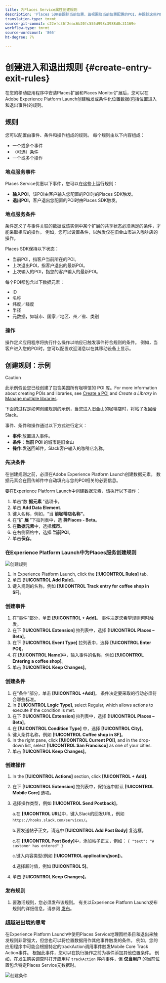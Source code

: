 ```yaml
---
title: 为Places Service属性创建规则
description: 'Places SDK会跟踪当前位置，监视围绕当前位置配置的POI，并跟踪这些POI的进入和退出事件。 '
translation-type: tm+mt
source-git-commit: c22efc36f2eac6b20fc555d998c3988d8c31169e
workflow-type: tm+mt
source-wordcount: '866'
ht-degree: 7%

---
```



# 创建进入和退出规则 {#create-entry-exit-rules}

在您的移动应用程序中安装Places扩展和Places Monitor扩展后，您可以在Adobe Experience Platform Launch创建触发或条件化位置数据(包括位置进入和退出事件)的规则。

## 规则

您可以配置由事件、条件和操作组成的规则。 每个规则由以下内容组成：

* 一个或多个事件
* （可选）条件
* 一个或多个操作

### 地点服务事件

Places Service优惠以下事件，您可以在这些上运行规则：

* **输入POI**，该POI由客户输入您配置的POI时的Places SDK触发。
* **退出POI**，客户退出您配置的POI时由Places SDK触发。

### 地点服务条件

条件定义了与事件关联的数据或该实例中某个扩展的共享状态必须满足的条件，才能采取相应的操作。 例如，您可以设置条件，以触发仅在旧金山市进入咖啡店的操作。

Places SDK保持以下状态：

* 当前POI，指客户当前所在的POI。
* 上次退出POI，指客户退出的最新POI。
* 上次输入的POI，指您的客户输入的最新POI。

每个POI都包含以下数据元素：

* ID
* 名称
* 纬度／经度
* 半径
* 元数据，如城市、国家／地区、州／省、类别

### 操作

操作定义应用程序将执行什么操作以响应已触发事件符合规则的条件。 例如，当客户进入您的POI时，您可以配置欢迎消息以在其移动设备上显示。

## 创建规则：示例

>[!CAUTION]
>
>此示例假设您已经创建了包含美国所有咖啡馆的 POI 库。For more information about creating POIs and libraries, see [Create a POI](/help/poi-mgmt-ui/create-a-poi-ui.md) and *Create a Library* in [Manage multiple libraries](https://docs.adobe.com/content/help/en/places/using/poi-mgmt-ui/manage-libraries-in-the-places-ui.html).

下面的过程是如何创建规则的示例，当您进入旧金山的咖啡店时，将帖子发回给Slack。

事件、条件和操作通过以下方式进行定义：

* **事件**:放置进入事件。
* **条件**：**当前 POI** 的城市是旧金山
* **操作**:发送回邮件，Slack客户输入的咖啡店名称。

### 先决条件

在创建规则之前，必须在Adobe Experience Platform Launch创建数据元素。 数据元素会在回传邮件中自动填充与您的POI相关的必要信息。

要在Experience Platform Launch中创建数据元素，请执行以下操作：

1. 单击“数 **据元素** ”选项卡。
1. 单击 **Add Data Element**.
1. 键入名称，例如，“当 **前咖啡店名称”**。
1. 在“扩 **展** ”下拉列表中，选 **择Places - Beta**。
1. 在&#x200B;**数据元素**&#x200B;中，选择&#x200B;**城市**。
1. 在右侧窗格中，选择 **当前POI**。
1. 单击&#x200B;**保存**。

### 在Experience Platform Launch中为Places服务创建规则

![创建规则](/help/assets/placesrule.png)

1. In Experience Platform Launch, click the **[!UICONTROL Rules]** tab.
1. 单击 **[!UICONTROL Add Rule]**。
1. 键入规则的名称，例如 **[!UICONTROL Track entry for coffee shop in SF]**。

### 创建事件

1. 在“事件”部分，单击 **[!UICONTROL + Add]**。 事件决定您希望规则何时触发。
1. 在下 **[!UICONTROL Extension]** 拉列表中，选择 **[!UICONTROL Places – Beta]**。
1. 在下 **[!UICONTROL Event Type]** 拉列表中，选择 **[!UICONTROL Enter POI]**。
1. 在 **[!UICONTROL Name]**&#x200B;中，输入事件的名称，例如 **[!UICONTROL Entering a coffee shop]**。
1. 单击 **[!UICONTROL Keep Changes]**。

### 创建条件

1. 在“条件”部分，单击 **[!UICONTROL +Add]**。 条件决定要采取的行动必须符合哪些标准。
1. In **[!UICONTROL Logic Type]**, select Regular, which allows actions to execute if the condition is met.
1. 在下 **[!UICONTROL Extension]** 拉列表中，选择 **[!UICONTROL Places – Beta]**。
1. 在 **[!UICONTROL Condition Type]** 中，选择 **[!UICONTROL City]**。
1. 键入条件名称，例如 **[!UICONTROL Coffee shop in SF]**。
1. In the right pane, click **[!UICONTROL Current POI]**, and in the drop-down list, select **[!UICONTROL San Francisco]** as one of your cities.
1. 单击 **[!UICONTROL Keep Changes]**。

### 创建操作

1. In the **[!UICONTROL Actions]** section, click **[!UICONTROL + Add]**.
1. 在下 **[!UICONTROL Extension]** 拉列表中，保持选中默认 **[!UICONTROL Mobile Core]** 选项。
1. 选择操作类型，例如 **[!UICONTROL Send Postback]**。

   a.在 **[!UICONTROL URL]**&#x200B;中，键入Slack的回发URL，例如 `https://hooks.slack.com/services/`。

   b.要发送帖子正文，请选中 **[!UICONTROL Add Post Body]** 复选框。

   c.在 **[!UICONTROL Post Body]**&#x200B;中，添加帖子正文，例如： `{ "text": "A customer has entered" }`

   c.键入内容类型(例如 **[!UICONTROL application/json]**)。

   d.选择超时值，例如 **[!UICONTROL 5]**。

1. 单击 **[!UICONTROL Keep Changes]**。

### 发布规则

1. 要激活规则，您必须发布该规则。 有关以Experience Platform Launch发布规则的详细信息，请参阅 [发布](https://docs.adobe.com/content/help/zh-Hans/launch/using/reference/publish/overview.html)。

### 超越进出境的思考

在Experience Platform Launch中使用Places Service地理围栏条目和退出来触发规则非常强大，但您也可以将位置数据用作其他事件触发的条件。 例如，您的应用程序中可能会根据特定的trackAction调用事件触发Mobile Core Track Action事件。 根据此事件，您可以在执行操作之前为事件添加其他位置条件。 例如，在发生购买调查时打开应用程 `trackAction` 序内事件，但 **仅当用户** 的当前位置包含特定Places Service元数据时。

![创建条件](/help/assets/places-condition.png)
